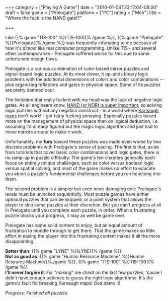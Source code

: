 +++
category = ["Playing A Game"]
date = "2016-01-04T23:17:04-08:00"
draft = false
game = ["Prelogate"]
platform = ["PC"]
rating = ["Meh"]
title = "Where the fuck is the NAND gate!?"

+++

Like {{% game "TIS-100" %}}TIS-100{{% /game %}}, {{% game "Prelogate" %}}Prelogate{{% /game %}} was frequently infuriating to me because of how it's <i>almost</i> like real computer programming.  Unlike TIS - and several other contemporaries - Prelogate suffered worse for this due to some unfortunate design flaws.

Prelogate is a curious combination of color-based mirror puzzles and signal-based logic puzzles.  At its most clever, it up-ends binary logic problems with the additional dimensions of colors and color combinations -- plus organizing reflectors and gates in physical space.  Some of its puzzles are pretty damned cool.

The limitation that really fucked with my head was the lack of negative logic gates.  As all engineers know, <a href="https://en.wikipedia.org/wiki/Functional_completeness">NAND (or NOR) is super important</a>; so solving logic puzzles without any negation construct - in a world where <a href="https://en.wikipedia.org/wiki/Karnaugh_map">Karnaugh maps</a> don't work! - got fairly fucking annoying.  Especially puzzles based more on the management of physical space than on logical deduction, i.e. assuming I'd already figured out the magic logic algorithm and just had to move mirrors around to make it work.

Unfortunately, my <b>fury</b> toward these puzzles was made even worse by two discrete problems with Prelogate's sense of pacing.  The first is that, aside from tutorials that cover basic color combinations and logic gates, there is no ramp-up in puzzle difficulty.  The game's ten chapters generally each focus on entirely unique challenges, such as color versus boolean logic versus spatial solving, and most of the game makes no effort to educate you about a puzzle's fundamental challenges before you run headlong into them.

The second problem is a simpler but even more damaging one: Prelogate's levels must be unlocked sequentially.  Most puzzle games have either optional puzzles that can be skipped, or a point system that allows the player to skip some puzzles at their discretion.  But you can't progress at all in Prelogate until you complete each puzzle, in order.  When a frustrating puzzle blocks your progress, it may as well be game over.

Prelogate has some solid content to enjoy, but an equal amount of frustration to muddle through to get there.  That the game makes so little effort in easing the player into this frustrating content makes it all the more disappointing.

<b>Better than</b>: {{% game "LYNE" %}}LYNE{{% /game %}}  
<b>Not as good as</b>: {{% game "Human Resource Machine" %}}Human Resource Machine{{% /game %}}, {{% game "TIS-100" %}}TIS-100{{% /game %}}  
<b>I'll never forgive it</b>: For "making" me <i>cheat</i> on the last few puzzles, 'cause I didn't have enough patience to guess the right logic algorithms.  It's the game's fault for breaking Karnaugh maps!  God damn it!

<i>Progress: Finished all puzzles.</i>
